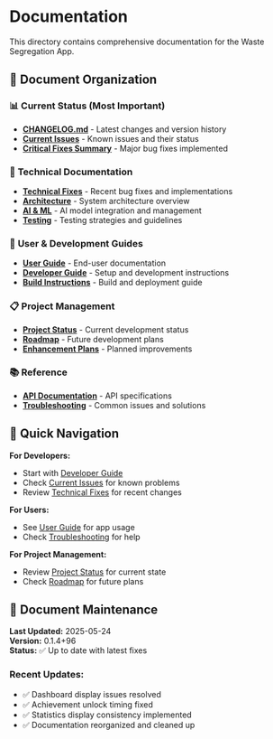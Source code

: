 # Documentation

This directory contains comprehensive documentation for the Waste Segregation App.

## 📁 Document Organization

### 📊 **Current Status** (Most Important)
- **[CHANGELOG.md](../CHANGELOG.md)** - Latest changes and version history
- **[Current Issues](current_issues.md)** - Known issues and their status
- **[Critical Fixes Summary](CRITICAL_FIXES_SUMMARY.md)** - Major bug fixes implemented

### 🔧 **Technical Documentation**
- **[Technical Fixes](technical/README.md)** - Recent bug fixes and implementations
- **[Architecture](technical/architecture/README.md)** - System architecture overview
- **[AI & ML](technical/ai/README.md)** - AI model integration and management
- **[Testing](technical/testing/README.md)** - Testing strategies and guidelines

### 👥 **User & Development Guides**
- **[User Guide](guides/user_guide.md)** - End-user documentation
- **[Developer Guide](guides/developer_guide.md)** - Setup and development instructions
- **[Build Instructions](guides/build_instructions.md)** - Build and deployment guide

### 📋 **Project Management**
- **[Project Status](project/status.md)** - Current development status
- **[Roadmap](project/roadmap.md)** - Future development plans
- **[Enhancement Plans](project/enhancements.md)** - Planned improvements

### 📚 **Reference**
- **[API Documentation](reference/api.md)** - API specifications
- **[Troubleshooting](reference/troubleshooting.md)** - Common issues and solutions

## 🎯 **Quick Navigation**

**For Developers:**
- Start with [Developer Guide](guides/developer_guide.md)
- Check [Current Issues](current_issues.md) for known problems
- Review [Technical Fixes](technical/README.md) for recent changes

**For Users:**
- See [User Guide](guides/user_guide.md) for app usage
- Check [Troubleshooting](reference/troubleshooting.md) for help

**For Project Management:**
- Review [Project Status](project/status.md) for current state
- Check [Roadmap](project/roadmap.md) for future plans

## 📅 **Document Maintenance**

**Last Updated:** 2025-05-24  
**Version:** 0.1.4+96  
**Status:** ✅ Up to date with latest fixes

### Recent Updates:
- ✅ Dashboard display issues resolved
- ✅ Achievement unlock timing fixed
- ✅ Statistics display consistency implemented
- ✅ Documentation reorganized and cleaned up
